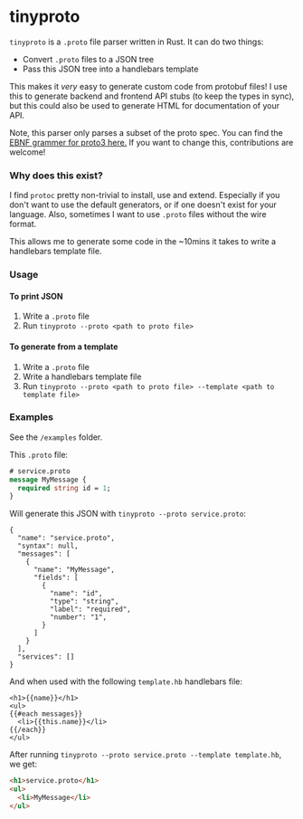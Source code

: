 # tinyproto

`tinyproto` is a `.proto` file parser written in Rust. It can do two things:

* Convert `.proto` files to a JSON tree
* Pass this JSON tree into a handlebars template

This makes it *very* easy to generate custom code from protobuf files!
I use this to generate backend and frontend API stubs (to keep the types in sync),
but this could also be used to generate HTML for documentation of your API.

Note, this parser only parses a subset of the proto spec. You can find the [EBNF grammer for proto3 here.](https://developers.google.com/protocol-buffers/docs/reference/proto3-spec#reserved) If you want to change this, contributions are welcome!

### Why does this exist?

I find `protoc` pretty non-trivial to install, use and extend. Especially if you don't
want to use the default generators, or if one doesn't exist for your language. Also, sometimes
I want to use `.proto` files without the wire format.

This allows me to generate some code in the ~10mins it takes to write a handlebars template file.

### Usage

#### To print JSON

1. Write a `.proto` file
2. Run `tinyproto --proto <path to proto file> `

#### To generate from a template

1. Write a `.proto` file
2. Write a handlebars template file
3. Run `tinyproto --proto <path to proto file> --template <path to template file>`

### Examples

See the `/examples` folder.

This `.proto` file:

```proto
# service.proto
message MyMessage {
  required string id = 1;
}
```

Will generate this JSON with `tinyproto --proto service.proto`:

```
{
  "name": "service.proto",
  "syntax": null,
  "messages": [
    {
      "name": "MyMessage",
      "fields": [
        {
          "name": "id",
          "type": "string",
          "label": "required",
          "number": "1",
        }
      ]
    }
  ],
  "services": []
}
```

And when used with the following `template.hb` handlebars file:

```hb
<h1>{{name}}</h1>
<ul>
{{#each messages}}
  <li>{{this.name}}</li>
{{/each}}
</ul>
```

After running `tinyproto --proto service.proto --template template.hb`, we get:

```html
<h1>service.proto</h1>
<ul>
  <li>MyMessage</li>
</ul>
```
